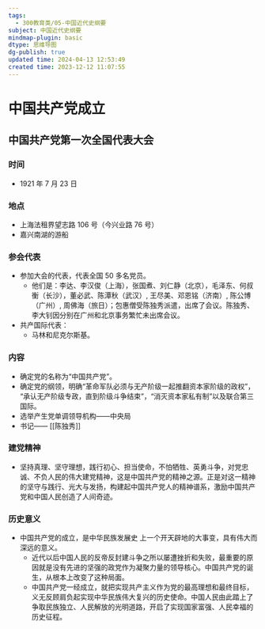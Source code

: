 ```yaml
---
tags:
  - 300教育类/05-中国近代史纲要
subject: 中国近代史纲要
mindmap-plugin: basic
dtype: 思维导图
dg-publish: true
updated time: 2024-04-13 12:53:49
created time: 2023-12-12 11:07:55
---
```

# 中国共产党成立
## 中国共产党第一次全国代表大会
### 时间
- 1921 年 7 月 23 日
### 地点
- 上海法租界望志路 106 号（今兴业路 76 号）
- 嘉兴南湖的游船
### 参会代表
- 参加大会的代表，代表全国 50 多名党员。
	- 他们是：李达、李汉俊（上海），张国煮、刘仁静（北京），毛泽东、何叔衡（长沙），董必武、陈潭秋（武汉）, 王尽美、邓恩铭（济南）, 陈公博（广州）, 周佛海（旅日）；包惠僧受陈独秀派遣，出席了会议。陈独秀、李大钊因分别在广州和北京事务繁忙未出席会议。
- 共产国际代表：
	- 马林和尼克尔斯基。
### 内容
- 确定党的名称为“中国共产党”。
- 确定党的纲领，明确“革命军队必须与无产阶级一起推翻资本家阶级的政权”， “承认无产阶级专政，直到阶级斗争结束”，“消灭资本家私有制”以及联合第三国际。
- 选举产生党单调领导机构——中央局
- 书记—— [[陈独秀]]

### 建党精神
- 坚持真理、坚守理想，践行初心、担当使命，不怕牺牲、英勇斗争，对党忠诚、不负人民的伟大建党精神，这是中国共产党的精神之源。正是对这一精神的坚守与践行、光大与发扬，构建起中国共产党人的精神谱系，激励中国共产党和中国人民创造了人间奇迹。

### 历史意义
- 中国共产党的成立，是中华民族发展史 上一个开天辟地的大事变，具有伟大而深远的意义。
	- 近代以后中国人民的反帝反封建斗争之所以屡遭挫折和失败，最重要的原因就是没有先进的坚强的政党作为凝聚力量的领导核心。中国共产党的诞生，从根本上改变了这种局面。
	- 中国共产党一经成立，就把实现共产主义作为党的最高理想和最终目标，义无反顾肩负起实现中华民族伟大复兴的历史使命。中国人民由此踏上了争取民族独立、人民解放的光明道路，开启了实现国家富强、人民幸福的历史征程。